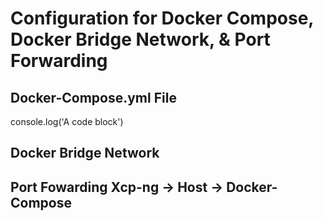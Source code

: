 # Configuration for Docker Compose, Docker Bridge Network, &  Port Forwarding

## Docker-Compose.yml File

console.log('A code block')


## Docker Bridge Network

## Port Fowarding Xcp-ng -> Host -> Docker-Compose

